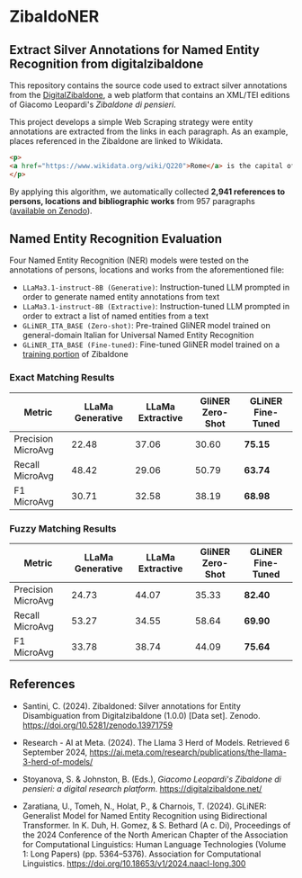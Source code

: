 # ZibaldoNER

## Extract Silver Annotations for Named Entity Recognition from digitalzibaldone

This repository contains the source code used to extract silver annotations from the [DigitalZibaldone](https://digitalzibaldone.net/), a web platform that contains an XML/TEI editions of Giacomo Leopardi's *Zibaldone di pensieri*.

This project develops a simple Web Scraping strategy were entity annotations are extracted from the links in each 
paragraph. As an example, places referenced in the Zibaldone are linked to Wikidata. 

```html
<p> 
<a href="https://www.wikidata.org/wiki/Q220">Rome</a> is the capital of <a href="https://www.wikidata.org/wiki/Q38">Italy</a>.
</p>
```

By applying this algorithm, we automatically collected **2,941 references to persons, locations and bibliographic works** 
from 957 paragraphs ([available on Zenodo](https://doi.org/10.5281/zenodo.13971759)). 

## Named Entity Recognition Evaluation

Four Named Entity Recognition (NER) models were tested on the annotations of persons, locations and works from the aforementioned file:
* `LLaMa3.1-instruct-8B (Generative)`: Instruction-tuned LLM prompted in order to generate named entity annotations from text
* `LLaMa3.1-instruct-8B (Extractive)`: Instruction-tuned LLM prompted in order to extract a list of named entities from a text
* `GLiNER_ITA_BASE (Zero-shot)`: Pre-trained GliNER model trained on general-domain Italian for Universal Named Entity Recognition
* `GLiNER_ITA_BASE (Fine-tuned)`: Fine-tuned GliNER model trained on a [training portion](data/json_data/train.json) of Zibaldone
 

### Exact Matching Results

| Metric             | LLaMa Generative | LLaMa Extractive | GliNER Zero-Shot | GLiNER Fine-Tuned |
|--------------------|------------------------|------------------------|------------------------|-------------------------|
| Precision MicroAvg  | 22.48                  | 37.06                  | 30.60                  | **75.15**                   |
| Recall MicroAvg     | 48.42                  | 29.06                  | 50.79                  | **63.74**                   |
| F1 MicroAvg         | 30.71                  | 32.58                  | 38.19                  | **68.98**                   |


### Fuzzy Matching Results

| Metric             | LLaMa Generative  | LLaMa Extractive | GliNER Zero-Shot | GLiNER Fine-Tuned |
|--------------------|------------------------|------------------------|------------------------|-------------------------|
| Precision MicroAvg  | 24.73                  | 44.07                  | 35.33                  | **82.40**                   |
| Recall MicroAvg     | 53.27                  | 34.55                  | 58.64                  | **69.90**                   |
| F1 MicroAvg         | 33.78                  | 38.74                  | 44.09                  | **75.64**                   |





## References

* Santini, C. (2024). Zibaldoned: Silver annotations for Entity Disambiguation from Digitalzibaldone (1.0.0) [Data set]. Zenodo. https://doi.org/10.5281/zenodo.13971759

* Research - AI at Meta. (2024). The Llama 3 Herd of Models. Retrieved 6 September 2024, https://ai.meta.com/research/publications/the-llama-3-herd-of-models/

* Stoyanova, S. & Johnston, B. (Eds.), *Giacomo Leopardi's Zibaldone di pensieri: a digital research platform*. https://digitalzibaldone.net/

* Zaratiana, U., Tomeh, N., Holat, P., & Charnois, T. (2024). GLiNER: Generalist Model for Named Entity Recognition using Bidirectional Transformer. In K. Duh, H. Gomez, & S. Bethard (A c. Di), Proceedings of the 2024 Conference of the North American Chapter of the Association for Computational Linguistics: Human Language Technologies (Volume 1: Long Papers) (pp. 5364–5376). Association for Computational Linguistics. https://doi.org/10.18653/v1/2024.naacl-long.300
